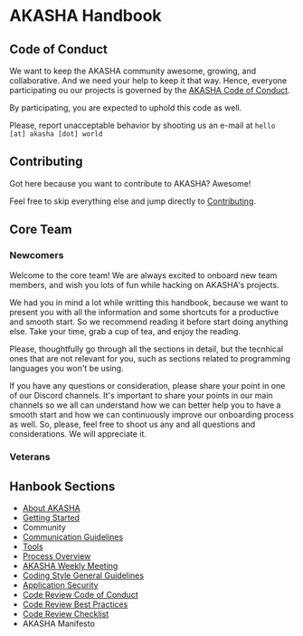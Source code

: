 # AKASHA Handbook

## Code of Conduct

We want to keep the AKASHA community awesome, growing, and collaborative. And we need your help to keep it that way. Hence, everyone participating ou our projects is governed by the [AKASHA Code of Conduct](https://github.com/AkashaProject/PM/blob/master/handbook/code-of-conduct.md).   

By participating, you are expected to uphold this code as well.

Please, report unacceptable behavior by shooting us an e-mail at `hello [at] akasha [dot] world` 

## Contributing   

Got here because you want to contribute to AKASHA? Awesome!

Feel free to skip everything else and jump directly to [Contributing](https://github.com/AkashaProject/PM/blob/master/handbook/contributing.md).

## Core Team 

### Newcomers

Welcome to the core team! We are always excited to onboard new team members, and wish you lots of fun while hacking on AKASHA's projects.

We had you in mind a lot while writting this handbook, because we want to present you with all the information and some shortcuts for a productive and smooth start. So we recommend reading it before start doing anything else. Take your time, grab a cup of tea, and enjoy the reading. 

Please, thoughtfully go through all the sections in detail, but the tecnhical ones that are not relevant for you, such as sections related to programming languages you won't be using. 

If you have any questions or consideration, please share your point in one of our Discord channels. It's important to share your points in our main channels so we all can understand how we can better help you to have a smooth start and how we can continuously improve our onboarding process as well. So, please, feel free to shoot us any and all questions and considerations. We will appreciate it. 

### Veterans

## Hanbook Sections

- [About AKASHA](https://github.com/AkashaProject/PM/blob/master/handbook/about-akasha.md)
- [Getting Started](https://github.com/AkashaProject/PM/blob/master/handbook/getting-started.md)
- Community
- [Communication Guidelines](https://github.com/AkashaProject/PM/blob/master/handbook/communication-guidelines.md)
- [Tools](https://github.com/AkashaProject/PM/blob/master/handbook/tools.md)
- [Process Overview](https://github.com/AkashaProject/PM/blob/master/handbook/process-overview.md)
- [AKASHA Weekly Meeting](https://github.com/AkashaProject/PM/blob/master/handbook/akasha-weekly.md)
- [Coding Style General Guidelines](https://github.com/AkashaProject/PM/blob/master/handbook/code-style-general.md)
- [Application Security](https://github.com/AkashaProject/PM/blob/master/handbook/application-security.md)
- [Code Review Code of Conduct](https://github.com/AkashaProject/PM/blob/master/handbook/code-review-conduct.md )
- [Code Review Best Practices](https://github.com/AkashaProject/PM/blob/master/handbook/code-review-practices.md)
- [Code Review Checklist](https://github.com/AkashaProject/PM/blob/master/handbook/code-review-checklist.md)
- AKASHA Manifesto
